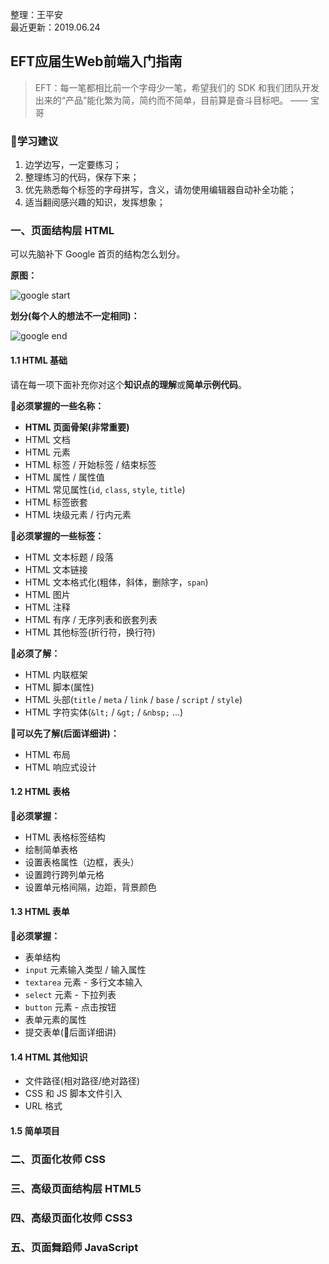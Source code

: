整理：王平安  
最近更新：2019.06.24  

## EFT应届生Web前端入门指南

> EFT：每一笔都相比前一个字母少一笔，希望我们的 SDK 和我们团队开发出来的“产品”能化繁为简，简约而不简单，目前算是奋斗目标吧。   ——  宝哥

### 🎀学习建议

1. 边学边写，一定要练习；
2. 整理练习的代码，保存下来；
3. 优先熟悉每个标签的字母拼写，含义，请勿使用编辑器自动补全功能；
4. 适当翻阅感兴趣的知识，发挥想象；

### 一、页面结构层 HTML

可以先脑补下 Google 首页的结构怎么划分。   

**原图：**   

![google start](http://images.pingan8787.com/%E8%B0%B7%E6%AD%8C%E9%A6%96%E9%A1%B5%EF%BC%88%E5%8E%9F%E5%9B%BE%EF%BC%89.png)

**划分(每个人的想法不一定相同)：**   

![google end](http://images.pingan8787.com/D:%5C5-%E6%96%87%E6%A1%A3%5C%E5%9B%BE%E7%89%87%E8%B5%84%E6%96%99%5C%E4%BB%8B%E7%BB%8D%E8%B0%B7%E6%AD%8C%E9%A6%96%E9%A1%B5%EF%BC%88%E7%BB%93%E6%9E%84%20%E6%9C%80%E7%BB%88%EF%BC%89.png)

#### 1.1 HTML 基础

请在每一项下面补充你对这个**知识点的理解**或**简单示例代码**。

**📜必须掌握的一些名称：**   

* **HTML 页面骨架(非常重要)**
* HTML 文档
* HTML 元素
* HTML 标签 / 开始标签 / 结束标签
* HTML 属性 / 属性值
* HTML 常见属性(`id`, `class`, `style`, `title`)
* HTML 标签嵌套
* HTML 块级元素 / 行内元素

**📜必须掌握的一些标签：**   

* HTML 文本标题 / 段落
* HTML 文本链接
* HTML 文本格式化(粗体，斜体，删除字，`span`)
* HTML 图片
* HTML 注释
* HTML 有序 / 无序列表和嵌套列表
* HTML 其他标签(折行符，换行符)

**📄必须了解：**   

* HTML 内联框架
* HTML 脚本(属性)
* HTML 头部(`title` / `meta` / `link` / `base` / `script` / `style`)
* HTML 字符实体(`&lt;` / `&gt;` / `&nbsp;` ...)


**🔖可以先了解(后面详细讲)：**  

* HTML 布局
* HTML 响应式设计

#### 1.2 HTML 表格

**📜必须掌握：**   

* HTML 表格标签结构
* 绘制简单表格
* 设置表格属性（边框，表头）
* 设置跨行跨列单元格
* 设置单元格间隔，边距，背景颜色

#### 1.3 HTML 表单


**📜必须掌握：**   

* 表单结构
* `input` 元素输入类型 / 输入属性
* `textarea` 元素 - 多行文本输入
* `select` 元素 - 下拉列表
* `button` 元素 - 点击按钮
* 表单元素的属性
* 提交表单(🎈后面详细讲)

#### 1.4 HTML 其他知识

* 文件路径(相对路径/绝对路径)
* CSS 和 JS 脚本文件引入
* URL 格式

#### 1.5 简单项目

### 二、页面化妆师 CSS


### 三、高级页面结构层 HTML5


### 四、高级页面化妆师 CSS3


### 五、页面舞蹈师 JavaScript